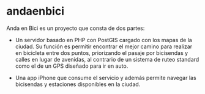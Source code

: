 andaenbici
==========

Anda en Bici es un proyecto que consta de dos partes:

- Un servidor basado en PHP con PostGIS cargado con los mapas de la ciudad. Su función es permitir encontrar el mejor camino para realizar en bicicleta entre dos puntos, priorizando el pasaje por bicisendas y calles en lugar de avenidas, al contrario de un sistema de ruteo standard como el de un GPS diseñado para ir en auto.

- Una app iPhone que consume el servicio y además permite navegar las bicisendas y estaciones disponibles en la ciudad.

